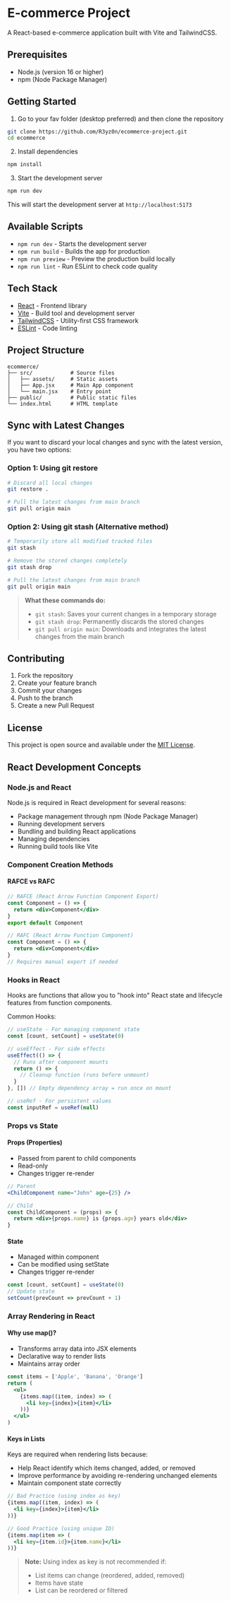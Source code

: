 # E-commerce Project

A React-based e-commerce application built with Vite and TailwindCSS.

## Prerequisites

- Node.js (version 16 or higher)
- npm (Node Package Manager)

## Getting Started

1. Go to your fav folder (desktop preferred) and then clone the repository

```bash
git clone https://github.com/R3yz0n/ecommerce-project.git
cd ecommerce
```

2. Install dependencies

```bash
npm install
```

3. Start the development server

```bash
npm run dev
```

This will start the development server at `http://localhost:5173`

## Available Scripts

- `npm run dev` - Starts the development server
- `npm run build` - Builds the app for production
- `npm run preview` - Preview the production build locally
- `npm run lint` - Run ESLint to check code quality

## Tech Stack

- [React](https://react.dev/) - Frontend library
- [Vite](https://vitejs.dev/) - Build tool and development server
- [TailwindCSS](https://tailwindcss.com/) - Utility-first CSS framework
- [ESLint](https://eslint.org/) - Code linting

## Project Structure

```
ecommerce/
├── src/            # Source files
│   ├── assets/     # Static assets
│   ├── App.jsx     # Main App component
│   └── main.jsx    # Entry point
├── public/         # Public static files
└── index.html      # HTML template
```

## Sync with Latest Changes

If you want to discard your local changes and sync with the latest version, you have two options:

### Option 1: Using git restore
```bash
# Discard all local changes
git restore .

# Pull the latest changes from main branch
git pull origin main
```

### Option 2: Using git stash (Alternative method)
```bash
# Temporarily store all modified tracked files
git stash

# Remove the stored changes completely
git stash drop

# Pull the latest changes from main branch
git pull origin main
```

> **What these commands do:**
> - `git stash`: Saves your current changes in a temporary storage
> - `git stash drop`: Permanently discards the stored changes
> - `git pull origin main`: Downloads and integrates the latest changes from the main branch

## Contributing

1. Fork the repository
2. Create your feature branch
3. Commit your changes
4. Push to the branch
5. Create a new Pull Request

## License

This project is open source and available under the [MIT License](LICENSE).

## React Development Concepts

### Node.js and React
Node.js is required in React development for several reasons:
- Package management through npm (Node Package Manager)
- Running development servers
- Bundling and building React applications
- Managing dependencies
- Running build tools like Vite

### Component Creation Methods
#### RAFCE vs RAFC
```jsx
// RAFCE (React Arrow Function Component Export)
const Component = () => {
  return <div>Component</div>
}
export default Component

// RAFC (React Arrow Function Component)
const Component = () => {
  return <div>Component</div>
}
// Requires manual export if needed
```

### Hooks in React
Hooks are functions that allow you to "hook into" React state and lifecycle features from function components.

Common Hooks:
```jsx
// useState - For managing component state
const [count, setCount] = useState(0)

// useEffect - For side effects
useEffect(() => {
  // Runs after component mounts
  return () => {
    // Cleanup function (runs before unmount)
  }
}, []) // Empty dependency array = run once on mount

// useRef - For persistent values
const inputRef = useRef(null)
```

### Props vs State

#### Props (Properties)
- Passed from parent to child components
- Read-only
- Changes trigger re-render
```jsx
// Parent
<ChildComponent name="John" age={25} />

// Child
const ChildComponent = (props) => {
  return <div>{props.name} is {props.age} years old</div>
}
```

#### State
- Managed within component
- Can be modified using setState
- Changes trigger re-render
```jsx
const [count, setCount] = useState(0)
// Update state
setCount(prevCount => prevCount + 1)
```

### Array Rendering in React

#### Why use map()?
- Transforms array data into JSX elements
- Declarative way to render lists
- Maintains array order
```jsx
const items = ['Apple', 'Banana', 'Orange']
return (
  <ul>
    {items.map((item, index) => (
      <li key={index}>{item}</li>
    ))}
  </ul>
)
```

#### Keys in Lists
Keys are required when rendering lists because:
- Help React identify which items changed, added, or removed
- Improve performance by avoiding re-rendering unchanged elements
- Maintain component state correctly

```jsx
// Bad Practice (using index as key)
{items.map((item, index) => (
  <li key={index}>{item}</li>
))}

// Good Practice (using unique ID)
{items.map(item => (
  <li key={item.id}>{item.name}</li>
))}
```

> **Note:** Using index as key is not recommended if:
> - List items can change (reordered, added, removed)
> - Items have state
> - List can be reordered or filtered

